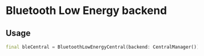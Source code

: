 # Bluetooth Low Energy backend

## Usage
```dart
final bleCentral = BluetoothLowEnergyCentral(backend: CentralManager());
```